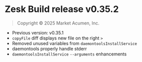 # Zesk Build release v0.35.2

> Copyright &copy; 2025 Market Acumen, Inc.

- Previous version: v0.35.1
- `copyFile` diff displays new file on the right `>`
- Removed unused variables from `daemontoolsInstallService`
- daemontools properly handle stderr
- `daemontoolsInstallService` `--arguments` enhancements
